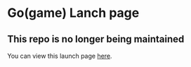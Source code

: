 # Go(game) Lanch page
## This repo is no longer being maintained

You can view this launch page <a href="">here</a>.
